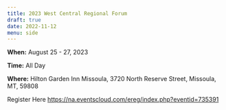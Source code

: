 ```yaml
---
title: 2023 West Central Regional Forum
draft: true
date: 2022-11-12
menu: side
---
```


**When:** August 25 - 27, 2023
<!--more-->

**Time:** All Day

**Where:** Hilton Garden Inn Missoula,  3720 North Reserve Street,  Missoula, MT, 59808


Register Here
 https://na.eventscloud.com/ereg/index.php?eventid=735391


